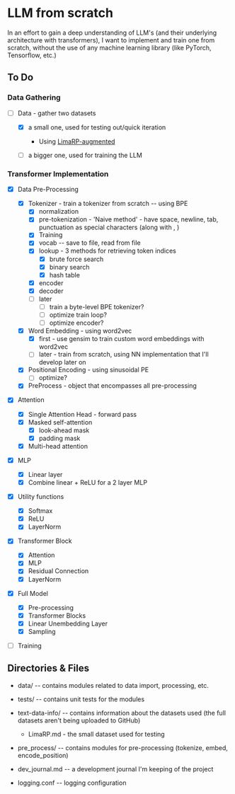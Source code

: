 # LLM from scratch

In an effort to gain a deep understanding of LLM's (and their underlying architecture with transformers), I want to implement and train one from scratch, without the use of any machine learning library (like PyTorch, Tensorflow, etc.)

## To Do

### Data Gathering

- [ ] Data - gather two datasets

  - [x] a small one, used for testing out/quick iteration
    - Using [LimaRP-augmented](https://huggingface.co/datasets/grimulkan/LimaRP-augmented)
  
  - [ ] a bigger one, used for training the LLM

### Transformer Implementation

- [x] Data Pre-Processing
  
  
  
  - [x] Tokenizer - train a tokenizer from scratch -- using BPE
    - [x] normalization
    - [x] pre-tokenization - 'Naive method' - have space, newline, tab, punctuation as special characters (along with <endoftext>, <unknown>)
    - [x] Training
    - [x] vocab -- save to file, read from file
    - [x] lookup - 3 methods for retrieving token indices
      - [x] brute force search
      - [x] binary search
      - [x] hash table
    - [x] encoder
    - [x] decoder
    - [ ] later
      - [ ] train a byte-level BPE tokenizer?
      - [ ] optimize train loop?
      - [ ] optimize encoder?
    
  - [x] Word Embedding - using word2vec
    - [x] first - use gensim to train custom word embeddings with word2vec
    - [ ] later - train from scratch, using NN implementation that I'll develop later on
  - [x] Positional Encoding - using sinusoidal PE
    - [ ] optimize?
  - [x] PreProcess - object that encompasses all pre-processing
  
- [x] Attention
  - [x] Single Attention Head - forward pass
  - [x] Masked self-attention
    - [x] look-ahead mask
    - [x] padding mask
  - [x] Multi-head attention

- [x] MLP
  - [x] Linear layer
  - [x] Combine linear + ReLU for a 2 layer MLP

- [x] Utility functions
  - [x] Softmax
  - [x] ReLU
  - [x] LayerNorm

- [x] Transformer Block
  - [x] Attention
  - [x] MLP
  - [x] Residual Connection
  - [x] LayerNorm

- [x] Full Model
  - [x] Pre-processing
  - [x] Transformer Blocks
  - [x] Linear Unembedding Layer
  - [x] Sampling

- [ ] Training


## Directories & Files

- data/ -- contains modules related to data import, processing, etc.
- tests/ -- contains unit tests for the modules
- text-data-info/ -- contains information about the datasets used (the full datasets aren't being uploaded to GitHub)
  - LimaRP.md - the small dataset used for testing

- pre_process/ -- contains modules for pre-processing (tokenize, embed, encode_position)

- dev_journal.md -- a development journal I'm keeping of the project

- logging.conf -- logging configuration